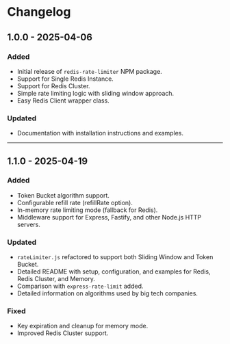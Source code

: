 # Changelog

## 1.0.0 - 2025-04-06
### Added
- Initial release of `redis-rate-limiter` NPM package.
- Support for Single Redis Instance.
- Support for Redis Cluster.
- Simple rate limiting logic with sliding window approach.
- Easy Redis Client wrapper class.

### Updated
- Documentation with installation instructions and examples.

---

## 1.1.0 - 2025-04-19
### Added
- Token Bucket algorithm support.
- Configurable refill rate (refillRate option).
- In-memory rate limiting mode (fallback for Redis).
- Middleware support for Express, Fastify, and other Node.js HTTP servers.

### Updated
- `rateLimiter.js` refactored to support both Sliding Window and Token Bucket.
- Detailed README with setup, configuration, and examples for Redis, Redis Cluster, and Memory.
- Comparison with `express-rate-limit` added.
- Detailed information on algorithms used by big tech companies.

### Fixed
- Key expiration and cleanup for memory mode.
- Improved Redis Cluster support.